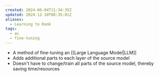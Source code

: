 ```yaml
---
created: 2024-06-04T11:34:35Z
updated: 2024-12-10T08:35:01Z
aliases:
  - Learning to Rank
tags:
  - ai
  - fine-tuning
---
```

- A method of fine-tuning an [[Large Language Model|LLM]]
- Adds additional parts to each layer of the source model
- Doesn't have to change/train all parts of the source model, thereby saving time/resources